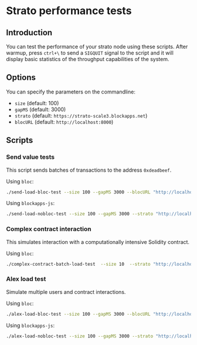 # Strato performance tests

## Introduction

You can test the performance of your strato node using these scripts. After warmup, press `ctrl+\` to send a `SIGQUIT` signal to the script and it will display basic statistics of the throughput capabilities of the system.

## Options

You can specify the parameters on the commandline:
+ `size` (default: 100)
+ `gapMS` (default: 3000)
+ `strato` (default: `https://strato-scale3.blockapps.net`)
+ `blocURL` (default: `http://localhost:8000`)

## Scripts

### Send value tests

This script sends batches of transactions to the address `0xdeadbeef`.

Using `bloc`:
```sh
./send-load-bloc-test --size 100 --gapMS 3000 --blocURL "http://localhost:8000"
```

Using `blockapps-js`:
```sh
./send-load-nobloc-test --size 100 --gapMS 3000 --strato "http://localhost:3000"
```

### Complex contract interaction

This simulates interaction with a computationally intensive Solidity contract.

Using `bloc`:
```sh
./complex-contract-batch-load-test  --size 10  --strato "http://localhost:3000"
```

### Alex load test

Simulate multiple users and contract interactions.


Using `bloc`:

```sh
./alex-load-bloc-test --size 100 --gapMS 3000 --blocURL "http://localhost:8000"
```

Using `blockapps-js`:
```sh
./alex-load-nobloc-test --size 100 --gapMS 3000 --strato "http://localhost:3000"
```
